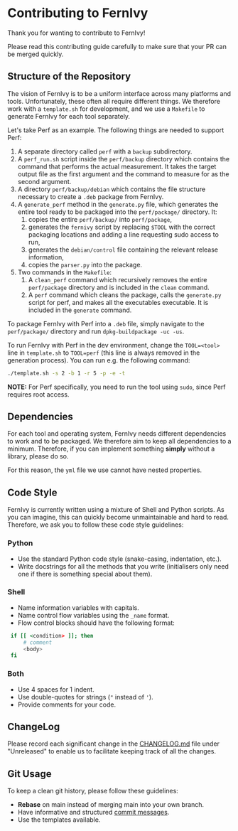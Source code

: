 # Contributing to FernIvy

Thank you for wanting to contribute to FernIvy!

Please read this contributing guide carefully to make sure that your PR can be merged quickly.

## Structure of the Repository

The vision of FernIvy is to be a uniform interface across many platforms and tools.
Unfortunately, these often all require different things.
We therefore work with a `template.sh` for development, and we use a `Makefile` to generate FernIvy for each tool separately.

Let's take Perf as an example. The following things are needed to support Perf:

1. A separate directory called `perf` with a `backup` subdirectory.
2. A `perf_run.sh` script inside the `perf/backup` directory which contains the command that performs the actual measurement.
   It takes the target output file as the first argument and the command to measure for as the second argument.
3. A directory `perf/backup/debian` which contains the file structure necessary to create a `.deb` package from FernIvy.
4. A `generate_perf` method in the `generate.py` file, which generates the entire tool ready to be packaged into the `perf/package/` directory. It:
   1. copies the entire `perf/backup/` into `perf/package`,
   2. generates the `fernivy` script by replacing `$TOOL` with the correct packaging locations and adding a line requesting sudo access to run,
   3. generates the `debian/control` file containing the relevant release information,
   4. copies the `parser.py` into the package.
5. Two commands in the `Makefile`:
   1. A `clean_perf` command which recursively removes the entire `perf/package` directory and is included in the `clean` command.
   2. A `perf` command which cleans the package, calls the `generate.py` script for perf, and makes all the executables executable.
      It is included in the `generate` command.

To package FernIvy with Perf into a `.deb` file, simply navigate to the `perf/package/` directory and run `dpkg-buildpackage -uc -us`.

To run FernIvy with Perf in the dev environment, change the `TOOL=<tool>` line in `template.sh` to `TOOL=perf` (this line is always removed in the generation process).
You can run e.g. the following command:

```bash
./template.sh -s 2 -b 1 -r 5 -p -e -t
```

**NOTE:** For Perf specifically, you need to run the tool using `sudo`, since Perf requires root access.

## Dependencies

For each tool and operating system, FernIvy needs different dependencies to work and to be packaged.
We therefore aim to keep all dependencies to a minimum.
Therefore, if you can implement something **simply** without a library, please do so.

For this reason, the `yml` file we use cannot have nested properties.

## Code Style

FernIvy is currently written using a mixture of Shell and Python scripts.
As you can imagine, this can quickly become unmaintainable and hard to read.
Therefore, we ask you to follow these code style guidelines:

### Python
* Use the standard Python code style (snake-casing, indentation, etc.).
* Write docstrings for all the methods that you write (initialisers only need one if there is something special about them).

### Shell
* Name information variables with capitals.
* Name control flow variables using the `_name` format.
* Flow control blocks should have the following format:

```bash
 if [[ <condition> ]]; then
     # comment
     <body>
 fi
```

### Both
* Use 4 spaces for 1 indent.
* Use double-quotes for strings (`"` instead of `'`).
* Provide comments for your code.

## ChangeLog

Please record each significant change in the [CHANGELOG.md](CHANGELOG.md) file under "Unreleased" to enable us to facilitate keeping track of all the changes.

## Git Usage

To keep a clean git history, please follow these guidelines:

* **Rebase** on main instead of merging main into your own branch.
* Have informative and structured [commit messages](https://cbea.ms/git-commit/).
* Use the templates available.
